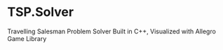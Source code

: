 TSP.Solver
==========

Travelling Salesman Problem Solver Built in C++, Visualized with Allegro Game Library

